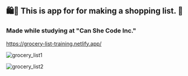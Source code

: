 <h2>  🛍🍏 This is app for for making a shopping list. 📝   </h2>
<h3> Made while studying at "Can She Code Inc." </h3>

https://grocery-list-training.netlify.app/


![grocery_list1](https://user-images.githubusercontent.com/91973134/148692247-4b89062c-323e-4b32-8140-7d85d90f41a2.jpg)

![grocery_list2](https://user-images.githubusercontent.com/91973134/148692255-7e937f1a-6740-4519-917b-7733e73c9cf5.jpg)
